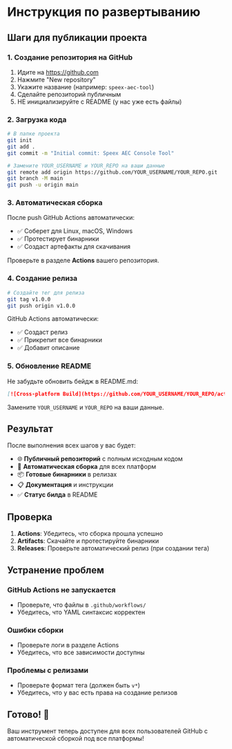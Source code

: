 # Инструкция по развертыванию

## Шаги для публикации проекта

### 1. Создание репозитория на GitHub

1. Идите на https://github.com
2. Нажмите "New repository"
3. Укажите название (например: `speex-aec-tool`)
4. Сделайте репозиторий публичным
5. НЕ инициализируйте с README (у нас уже есть файлы)

### 2. Загрузка кода

```bash
# В папке проекта
git init
git add .
git commit -m "Initial commit: Speex AEC Console Tool"

# Замените YOUR_USERNAME и YOUR_REPO на ваши данные
git remote add origin https://github.com/YOUR_USERNAME/YOUR_REPO.git
git branch -M main
git push -u origin main
```

### 3. Автоматическая сборка

После push GitHub Actions автоматически:
- ✅ Соберет для Linux, macOS, Windows
- ✅ Протестирует бинарники
- ✅ Создаст артефакты для скачивания

Проверьте в разделе **Actions** вашего репозитория.

### 4. Создание релиза

```bash
# Создайте тег для релиза
git tag v1.0.0
git push origin v1.0.0
```

GitHub Actions автоматически:
- ✅ Создаст релиз
- ✅ Прикрепит все бинарники
- ✅ Добавит описание

### 5. Обновление README

Не забудьте обновить бейдж в README.md:

```markdown
[![Cross-platform Build](https://github.com/YOUR_USERNAME/YOUR_REPO/actions/workflows/build.yml/badge.svg)](https://github.com/YOUR_USERNAME/YOUR_REPO/actions/workflows/build.yml)
```

Замените `YOUR_USERNAME` и `YOUR_REPO` на ваши данные.

## Результат

После выполнения всех шагов у вас будет:

- 🌐 **Публичный репозиторий** с полным исходным кодом
- 🤖 **Автоматическая сборка** для всех платформ
- 📦 **Готовые бинарники** в релизах
- 📋 **Документация** и инструкции
- ✅ **Статус билда** в README

## Проверка

1. **Actions**: Убедитесь, что сборка прошла успешно
2. **Artifacts**: Скачайте и протестируйте бинарники
3. **Releases**: Проверьте автоматический релиз (при создании тега)

## Устранение проблем

### GitHub Actions не запускается
- Проверьте, что файлы в `.github/workflows/`
- Убедитесь, что YAML синтаксис корректен

### Ошибки сборки
- Проверьте логи в разделе Actions
- Убедитесь, что все зависимости доступны

### Проблемы с релизами
- Проверьте формат тега (должен быть `v*`)
- Убедитесь, что у вас есть права на создание релизов

## Готово! 🎉

Ваш инструмент теперь доступен для всех пользователей GitHub с автоматической сборкой под все платформы!
